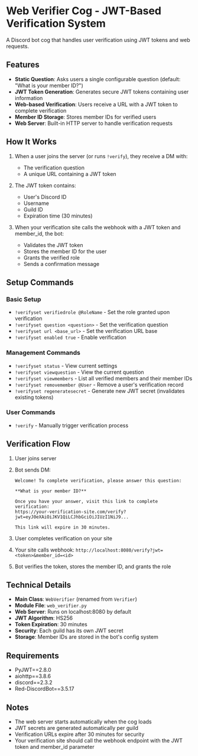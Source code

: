 # Web Verifier Cog - JWT-Based Verification System

A Discord bot cog that handles user verification using JWT tokens and web requests.

## Features

- **Static Question**: Asks users a single configurable question (default: "What is your member ID?")
- **JWT Token Generation**: Generates secure JWT tokens containing user information
- **Web-based Verification**: Users receive a URL with a JWT token to complete verification
- **Member ID Storage**: Stores member IDs for verified users
- **Web Server**: Built-in HTTP server to handle verification requests

## How It Works

1. When a user joins the server (or runs `!verify`), they receive a DM with:
   - The verification question
   - A unique URL containing a JWT token

2. The JWT token contains:
   - User's Discord ID
   - Username
   - Guild ID
   - Expiration time (30 minutes)

3. When your verification site calls the webhook with a JWT token and member_id, the bot:
   - Validates the JWT token
   - Stores the member ID for the user
   - Grants the verified role
   - Sends a confirmation message

## Setup Commands

### Basic Setup

- `!verifyset verifiedrole @RoleName` - Set the role granted upon verification
- `!verifyset question <question>` - Set the verification question
- `!verifyset url <base_url>` - Set the verification URL base
- `!verifyset enabled true` - Enable verification

### Management Commands

- `!verifyset status` - View current settings
- `!verifyset viewquestion` - View the current question
- `!verifyset viewmembers` - List all verified members and their member IDs
- `!verifyset removemember @User` - Remove a user's verification record
- `!verifyset regeneratesecret` - Generate new JWT secret (invalidates existing tokens)

### User Commands

- `!verify` - Manually trigger verification process

## Verification Flow

1. User joins server
2. Bot sends DM:

   ```text
   Welcome! To complete verification, please answer this question:

   **What is your member ID?**

   Once you have your answer, visit this link to complete verification:
   https://your-verification-site.com/verify?jwt=eyJ0eXAiOiJKV1QiLCJhbGciOiJIUzI1NiJ9...

   This link will expire in 30 minutes.
   ```

3. User completes verification on your site
4. Your site calls webhook: `http://localhost:8080/verify?jwt=<token>&member_id=<id>`
5. Bot verifies the token, stores the member ID, and grants the role

## Technical Details

- **Main Class**: `WebVerifier` (renamed from `Verifier`)
- **Module File**: `web_verifier.py`
- **Web Server**: Runs on localhost:8080 by default
- **JWT Algorithm**: HS256
- **Token Expiration**: 30 minutes
- **Security**: Each guild has its own JWT secret
- **Storage**: Member IDs are stored in the bot's config system

## Requirements

- PyJWT==2.8.0
- aiohttp==3.8.6
- discord==2.3.2
- Red-DiscordBot==3.5.17

## Notes

- The web server starts automatically when the cog loads
- JWT secrets are generated automatically per guild
- Verification URLs expire after 30 minutes for security
- Your verification site should call the webhook endpoint with the JWT token and member_id parameter
